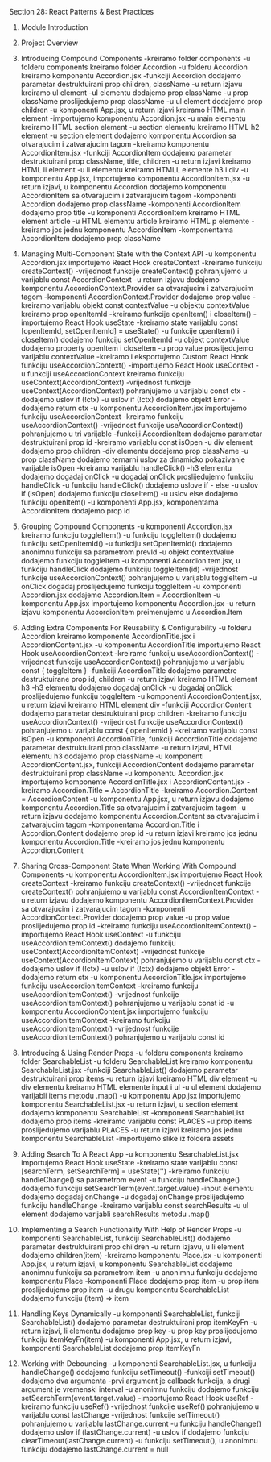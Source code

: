 Section 28: React Patterns & Best Practices

01. Module Introduction

02. Project Overview

03. Introducing Compound Components
-kreiramo folder components
-u folderu components kreiramo folder Accordion
-u folderu Accordion kreiramo komponentu Accordion.jsx
-funkciji Accordion dodajemo parametar destruktuirani prop children, className
-u return izjavu kreiramo ul element
-ul elementu dodajemo prop className
-u prop className proslijedujemo prop className
-u ul element dodajemo prop children
-u komponenti App.jsx, u return izjavi kreiramo HTML main element
-importujemo komponentu Accordion.jsx
-u main elementu kreiramo HTML section element
-u section elementu kreiramo HTML h2 element 
-u section element dodajemo komponentu Accordion sa otvarajucim i zatvarajucim tagom
-kreiramo komponentu AccordionItem.jsx
-funkciji AccordionItem dodajemo parametar destruktuirani prop className, title, children
-u return izjavi kreiramo HTML li element
-u li elementu kreiramo HTMLL elemente h3 i div 
-u komponentu App.jsx, importujemo komponentu AccordionItem.jsx
-u return izjavi, u komponentu Accordion dodajemo komponentu AccordionItem sa otvarajucim i zatvarajucim tagom
-komponenti Accordion dodajemo prop className
-komponenti AccordionItem dodajemo prop title
-u komponenti AccordionItem kreiramo HTML element article
-u HTML elementu article kreiramo HTML p elemente
-kreiramo jos jednu komponentu AccordionItem 
-komponentama AccordionItem dodajemo prop className

04. Managing Multi-Component State with the Context API
-u komponentu Accordion.jsx importujemo React Hook createContext
-kreiramo funkciju createContext()
-vrijednost funkcije createContext() pohranjujemo u varijablu const AccordionContext
-u return izjavu dodajemo komponentu AccordionContext.Provider sa otvarajucim i zatvarajucim tagom
-komponenti AccordionContext.Provider dodajemo prop value
-kreiramo varijablu objekt const contextValue
-u objektu contextValue kreiramo prop openItemId
-kreiramo funkcije openItem() i closeItem()
-importujemo React Hook useState
-kreiramo state varijablu const [openItemId, setOpenItemId] = useState()
-u funkcije openItem() i closeItem() dodajemo funkciju setOpenItemId
-u objekt contextValue dodajemo property openItem i closeItem
-u prop value proslijedujemo varijablu contextValue
-kreiramo i eksportujemo Custom React Hook funkciju useAccordionContext()
-importujemo React Hook useContext
-u funkciji useAccordionContext kreiramo funkciju useContext(AccordionContext)
-vrijednost funkcije useContext(AccordionContext) pohranjujemo u varijablu const ctx
-dodajemo uslov if (!ctx)
-u uslov if (!ctx) dodajemo objekt Error
-dodajemo return ctx
-u komponentu AccordionItem.jsx importujemo funkciju useAccordionContext
-kreiramo funkciju useAccordionContext()
-vrijednost funkcije useAccordionContext() pohranjujemo u tri varijable
-funkciji AccordionItem dodajemo parametar destruktuirani prop id
-kreiramo varijablu const isOpen
-u div element dodajemo prop children
-div elementu dodajemo prop className
-u prop className dodajemo ternarni uslov za dinamicko pokazivanje varijable isOpen
-kreiramo varijablu handleClick()
-h3 elementu dodajemo dogadaj onClick
-u dogadaj onClick proslijedujemo funkciju handleClick
-u funkciju handleClick() dodajemo uslove if - else
-u uslov if (isOpen) dodajemo funkciju closeItem()
-u uslov else dodajemo funkciju openItem()
-u komponenti App.jsx, komponentama AccordionItem dodajemo prop id

05. Grouping Compound Components
-u komponenti Accordion.jsx kreiramo funkciju toggleItem()
-u funkciju toggleItem() dodajemo funkciju setOpenItemId()
-u funkciju setOpenItemId() dodajemo anonimnu funkciju sa parametrom prevId
-u objekt contextValue dodajemo funkciju toggleItem
-u komponenti AccordionItem.jsx, u funkciju handleClick dodajemo funkciju toggleItem(id)
-vrijednost funkcije useAccordionContext() pohranjujemo u varijablu toggleItem
-u onClick dogadaj proslijedujemo funkciju toggleItem
-u komponenti Accordion.jsx dodajemo Accordion.Item = AccordionItem
-u komponentu App.jsx importujemo komponentu Accordion.jsx
-u return izjavu komponentu AccordionItem preimenujemo u Accordion.Item

06. Adding Extra Components For Reusability & Configurability
-u folderu Accordion kreiramo komponente AccordionTitle.jsx i AccordionContent.jsx 
-u komponentu AccordionTitle importujemo React Hook useAccordionContext
-kreiramo funkciju useAccordionContext()
-vrijednost funkcije useAccordionContext() pohranjujemo u varijablu const { toggleItem }
-funkciji AccordionTitle dodajemo parametre destruktuirane prop id, children
-u return izjavi kreiramo HTML element h3
-h3 elementu dodajemo dogadaj onClick
-u dogadaj onClick proslijedujemo funkciju toggleItem
-u komponenti AccordionContent.jsx, u return izjavi kreiramo HTML element div
-funkciji AccordionContent dodajemo parametar destruktuirani prop children
-kreiramo funkciju useAccordionContext()
-vrijednost funkcije useAccordionContext() pohranjujemo u varijablu const { openItemId }
-kreiramo varijablu const isOpen
-u komponenti AccordionTitle, funkciji AccordionTitle dodajemo parametar destruktuirani prop className
-u return izjavi, HTML elementu h3 dodajemo prop className
-u komponenti AccordionContent.jsx, funkciji AccordionContent dodajemo parametar destruktuirani prop className
-u komponentu Accordion.jsx importujemo komponente AccordionTitle.jsx i AccordionContent.jsx
-kreiramo Accordion.Title = AccordionTitle
-kreiramo Accordion.Content = AccordionContent
-u komponentu App.jsx, u return izjavu dodajemo komponentu Accordion.Title sa otvarajucim i zatvarajucim tagom
-u return izjavu dodajemo komponentu Accordion.Content sa otvarajucim i zatvarajucim tagom
-komponentama Accordion.Title i Accordion.Content dodajemo prop id
-u return izjavi kreiramo jos jednu komponentu Accordion.Title
-kreiramo jos jednu komponentu Accordion.Content

07. Sharing Cross-Component State When Working With Compound Components
-u komponentu AccordionItem.jsx importujemo React Hook createContext
-kreiramo funkciju createContext()
-vrijednost funkcije createContext() pohranjujemo u varijablu const AccordionItemContext
-u return izjavu dodajemo komponentu AccordionItemContext.Provider sa otvarajucim i zatvarajucim tagom
-komponenti AccordionContext.Provider dodajemo prop value
-u prop value proslijedujemo prop id
-kreiramo funkciju useAccordionItemContext()
-importujemo React Hook useContext
-u funkciju useAccordionItemContext() dodajemo funkciju useContext(AccordionItemContext)
-vrijednost funkcije useContext(AccordionItemContext) pohranjujemo u varijablu const ctx
-dodajemo uslov if (!ctx)
-u uslov if (!ctx) dodajemo objekt Error
-dodajemo return ctx
-u komponentu AccordionTitle.jsx importujemo funkciju useAccordionItemContext
-kreiramo funkciju useAccordionItemContext()
-vrijednost funkcije useAccordionItemContext() pohranjujemo u varijablu const id
-u komponentu AccordionContent.jsx importujemo funkciju useAccordionItemContext
-kreiramo funkciju useAccordionItemContext() 
-vrijednost funkcije useAccordionItemContext() pohranjujemo u varijablu const id

08. Introducing & Using Render Props
-u folderu components kreiramo folder SearchableList
-u folderu SearchableList kreiramo komponentu SearchableList.jsx
-funkciji SearchableList() dodajemo parametar destruktuirani prop items
-u return izjavi kreiramo HTML div element
-u div elementu kreiramo HTML elemente input i ul
-u ul element dodajemo varijabli items metodu .map()
-u komponentu App.jsx importujemo komponentu SearchableList.jsx
-u return izjavi, u section element dodajemo komponentu SearchableList
-komponenti SearchableList dodajemo prop items
-kreiramo varijablu const PLACES
-u prop items proslijedujemo varijablu PLACES
-u return izjavi kreiramo jos jednu komponentu SearchableList
-importujemo slike iz foldera assets

09. Adding Search To A React App
-u komponentu SearchableList.jsx importujemo React Hook useState
-kreiramo state varijablu const [searchTerm, setSearchTerm] = useState('')
-kreiramo funkciju handleChange() sa parametrom event
-u funkciju handleChange() dodajemo funkciju setSearchTerm(event.target.value)
-input elementu dodajemo dogadaj onChange
-u dogadaj onChange proslijedujemo funkciju handleChange
-kreiramo varijablu const searchResults
-u ul element dodajemo varijabli searchResults metodu .map()

10. Implementing a Search Functionality With Help of Render Props
-u komponenti SearchableList, funkciji SearchableList() dodajemo parametar destruktuirani prop children
-u return izjavu, u li element dodajemo children(item)
-kreiramo komponentu Place.jsx
-u komponenti App.jsx, u return izjavi, u komponentu SearchableList dodajemo anonimnu funkciju sa parametrom item
-u anonimnu funkciju dodajemo komponentu Place
-komponenti Place dodajemo prop item
-u prop item proslijedujemo prop item
-u drugu komponentu SearchableList dodajemo funkciju (item) => item

11. Handling Keys Dynamically
-u komponenti SearchableList, funkciji SearchableList() dodajemo parametar destruktuirani prop itemKeyFn
-u return izjavi, li elementu dodajemo prop key
-u prop key proslijedujemo funkciju itemKeyFn(item)
-u komponenti App.jsx, u return izjavi, komponenti SearchableList dodajemo prop itemKeyFn

12. Working with Debouncing
-u komponenti SearchableList.jsx, u funkciju handleChange() dodajemo funkciju setTimeout()
-funkciji setTimeout() dodajemo dva argumenta
-prvi argument je callback funkcija, a drugi argument je vremenski interval
-u anonimnu funkciju dodajemo funkciju setSearchTerm(event.target.value)
-importujemo React Hook useRef
-kreiramo funkciju useRef()
-vrijednost funkcije useRef() pohranjujemo u varijablu const lastChange
-vrijednost funkcije setTimeout() pohranjujemo u varijablu lastChange.current
-u funkciju handleChange() dodajemo uslov if (lastChange.current)
-u uslov if dodajemo funkciju clearTimeout(lastChange.current)
-u funkciju setTimeout(), u anonimnu funkciju dodajemo lastChange.current = null
